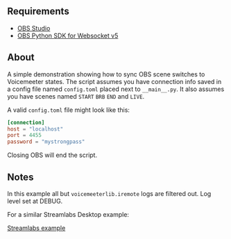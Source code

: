 ## Requirements

-   [OBS Studio](https://obsproject.com/)
-   [OBS Python SDK for Websocket v5](https://github.com/aatikturk/obsws-python)

## About

A simple demonstration showing how to sync OBS scene switches to Voicemeeter states. The script assumes you have connection info saved in
a config file named `config.toml` placed next to `__main__.py`. It also assumes you have scenes named `START` `BRB` `END` and `LIVE`.

A valid `config.toml` file might look like this:

```toml
[connection]
host = "localhost"
port = 4455
password = "mystrongpass"
```

Closing OBS will end the script.

## Notes

In this example all but `voicemeeterlib.iremote` logs are filtered out. Log level set at DEBUG.

For a similar Streamlabs Desktop example:

[Streamlabs example](https://gist.github.com/onyx-and-iris/c864f07126eeae389b011dc49520a19b)
